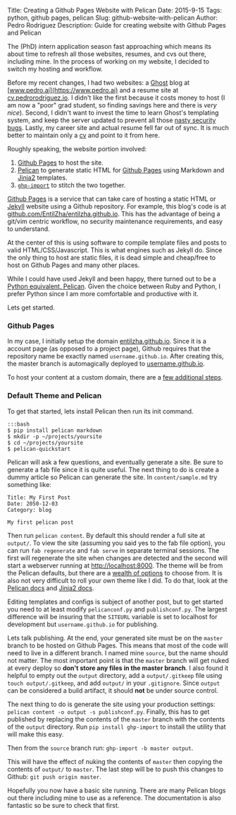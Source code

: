 Title: Creating a Github Pages Website with Pelican
Date: 2015-9-15
Tags: python, github pages, pelican
Slug: github-website-with-pelican
Author: Pedro Rodriguez
Description: Guide for creating website with Github Pages and Pelican

The (PhD) intern application season fast approaching which means its about time to refresh all those websites, resumes,
and cvs out there, including mine. In the process of working on my website, I decided to switch my hosting and workflow.

Before my recent changes, I had two websites: a [Ghost](https://ghost.org/) blog at
[www.pedro.ai](https://www.pedro.ai) and a resume site at [cv.pedrorodriguez.io](http://cv.pedrorodriguez.io).
I didn't like the first because it costs money to host (I am now a "poor" grad student, so finding
savings here and there is *very nice*). Second, I didn't want to invest the time to learn Ghost's templating system, and
keep the server updated to prevent all those
[nasty security bugs](http://www.wired.com/2014/12/most-dangerous-software-bugs-2014/). Lastly, my career site and
actual resume fell far out of sync. It is much better to maintain only a [cv](https://www.pedro.ai/cv.pdf)
and point to it from here.

Roughly speaking, the website portion involved:

1. [Github Pages](https://pages.github.com/) to host the site.
2. [Pelican](http://docs.getpelican.com/en/3.6.3/) to generate static HTML for [Github Pages](https://pages.github.com/)
using Markdown and [Jinja2](http://jinja.pocoo.org/) templates.
3. [`ghp-import`](https://github.com/davisp/ghp-import) to stitch the two together.

[Github Pages](https://pages.github.com/) is a service that can take care of hosting a static HTML or
[Jekyll](http://jekyllrb.com/) website using a Github repository. For
example, this blog's code is at [github.com/EntilZha/entilzha.github.io](https://github.com/EntilZha/entilzha.github.io).
This has the advantage of being a git/vim centric workflow, no security maintenance requirements, and easy to understand.

At the center of this is using software to compile template files and posts to valid HTML/CSS/Javascript. This is
what engines such as Jekyll do. Since the only thing to host are static files, it is dead simple and cheap/free to host
on Github Pages and many other places.

While I could have used Jekyll and been happy, there turned out to be a
[Python equivalent, Pelican](http://docs.getpelican.com/en/3.6.3). Given the choice between Ruby and Python, I
prefer Python since I am more comfortable and productive with it.

Lets get started.

### Github Pages
In my case, I initially setup the domain [entilzha.github.io](https://entilzha.github.io). Since it is a account page
(as opposed to a project page), Github requires that the repository name be exactly named `username.github.io`.
After creating this, the master branch is automagically deployed to [username.github.io](https://entilzha.github.io).

To host your content at a custom domain, there are a
[few additional steps](https://help.github.com/articles/setting-up-a-custom-domain-with-github-pages/).

### Default Theme and Pelican
To get that started, lets
install Pelican then run its init command.

```
:::bash
$ pip install pelican markdown
$ mkdir -p ~/projects/yoursite
$ cd ~/projects/yoursite
$ pelican-quickstart
```

Pelican will ask a few questions, and eventually generate a site. Be sure to generate a fab file since it is quite
useful. The next thing to do is create a dummy article so
Pelican can generate the site. In `content/sample.md` try something like:

```
Title: My First Post
Date: 2050-12-03
Category: blog

My first pelican post
```

Then run `pelican content`. By default this should render a full site at `output/`. To view the site (assuming you said
yes to the fab file option), you can run `fab regenerate` and `fab serve` in separate terminal sessions. The first will regenerate
the site when changes are detected and the second will start a webserver running at
[http://localhost:8000](http://localhost:8000). The theme will be from the Pelican defaults, but there are a
[wealth of options](https://github.com/getpelican/pelican-themes) to choose from. It is also not very difficult to roll
your own theme like I did. To do that, look at the
[Pelican docs](http://docs.getpelican.com/en/3.6.3/pelican-themes.html) and [Jinja2 docs](http://jinja.pocoo.org/).

Editing templates and configs is subject of another post, but to get started you need to at least modify
`pelicanconf.py` and `publishconf.py`. The largest difference will be insuring that the `SITEURL` variable is set to
localhost for development but `username.github.io` for publishing.

Lets talk publishing. At the end, your generated site must be on the `master` branch to be hosted on Github Pages.
This means that most of the code will need to live in a different branch. I named mine `source`, but the name should not
matter. The most important point is that the `master` branch will get nuked at every deploy so **don't store any
files in the master branch**. I also found it helpful to empty out the `output` directory, add a `output/.gitkeep` file
using `touch output/.gitkeep`, and add `output/` in your `.gitignore`. Since `output` can be considered a build
artifact, it should **not** be under source control.

The next thing to do is generate the site using your production settings: `pelican content -o output -s publishconf.py`.
Finally, this has to get published by replacing the contents of the `master` branch with the contents of the `output`
directory. Run `pip install ghp-import` to install the utility that will make this easy.

Then from the `source` branch run: `ghp-import -b master output`.

This will have the effect of nuking the contents of `master` then copying the contents of `output/` to `master`. The
last step will be to push this changes to Github: `git push origin master`.

Hopefully you now have a basic site running. There are many Pelican blogs out there including mine to use as a reference.
The documentation is also fantastic so be sure to check that first.
